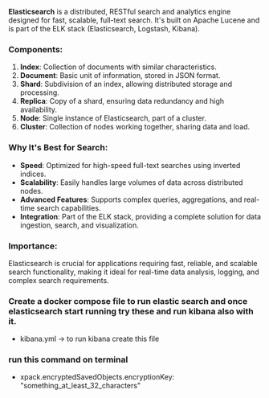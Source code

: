 **Elasticsearch** is a distributed, RESTful search and analytics engine designed for fast, scalable, full-text search. It's built on Apache Lucene and is part of the ELK stack (Elasticsearch, Logstash, Kibana).

### Components:
1. **Index**: Collection of documents with similar characteristics.
2. **Document**: Basic unit of information, stored in JSON format.
3. **Shard**: Subdivision of an index, allowing distributed storage and processing.
4. **Replica**: Copy of a shard, ensuring data redundancy and high availability.
5. **Node**: Single instance of Elasticsearch, part of a cluster.
6. **Cluster**: Collection of nodes working together, sharing data and load.

### Why It's Best for Search:
- **Speed**: Optimized for high-speed full-text searches using inverted indices.
- **Scalability**: Easily handles large volumes of data across distributed nodes.
- **Advanced Features**: Supports complex queries, aggregations, and real-time search capabilities.
- **Integration**: Part of the ELK stack, providing a complete solution for data ingestion, search, and visualization.

### Importance:
Elasticsearch is crucial for applications requiring fast, reliable, and scalable search functionality, making it ideal for real-time data analysis, logging, and complex search requirements.


### Create a docker compose file to run elastic search and once elasticsearch start running try these and run kibana also with it.
- kibana.yml -> to run kibana create this file

### run this command on terminal
- xpack.encryptedSavedObjects.encryptionKey: "something_at_least_32_characters"

